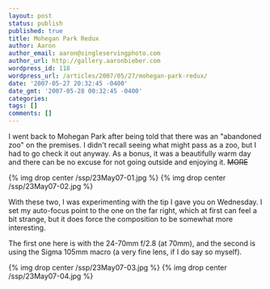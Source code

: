 ```yaml
---
layout: post
status: publish
published: true
title: Mohegan Park Redux
author: Aaron
author_email: aaron@singleservingphoto.com
author_url: http://gallery.aaronbieber.com
wordpress_id: 118
wordpress_url: /articles/2007/05/27/mohegan-park-redux/
date: '2007-05-27 20:32:45 -0400'
date_gmt: '2007-05-28 00:32:45 -0400'
categories:
tags: []
comments: []
---
```

I went back to Mohegan Park after being told that there was an
"abandoned zoo" on the premises. I didn't recall seeing what might pass
as a zoo, but I had to go check it out anyway. As a bonus, it was a
beautifully warm day and there can be no excuse for not going outside
and enjoying it. ~~MORE~~

{% img drop center /ssp/23May07-01.jpg %}
{% img drop center /ssp/23May07-02.jpg %}

With these two, I was experimenting with the tip I gave you on
Wednesday. I set my auto-focus point to the one on the far right, which
at first can feel a bit strange, but it does force the composition to be
somewhat more interesting.

The first one here is with the 24-70mm f/2.8 (at 70mm), and the second
is using the Sigma 105mm macro (a very fine lens, if I do say so
myself).

{% img drop center /ssp/23May07-03.jpg %}
{% img drop center /ssp/23May07-04.jpg %}
